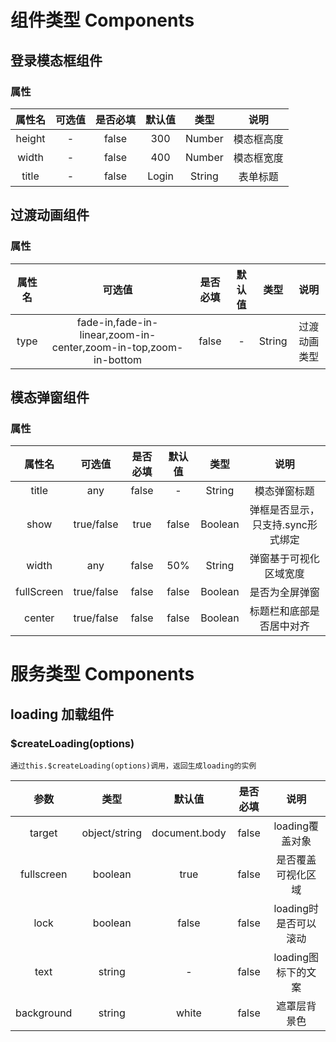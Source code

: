 # 组件类型 Components

## 登录模态框组件 <login-form></login-form>
### 属性
| 属性名 | 可选值 | 是否必填 | 默认值 | 类型 | 说明 |
| :-----: | :-----: | :-----: | :-----: | :-----: | :-----: |
| height | - | false | 300 | Number | 模态框高度 |
| width | - | false | 400 | Number | 模态框宽度 |
| title | - | false | Login | String | 表单标题 |


## 过渡动画组件 <xjl-transition></xjl-transition>
### 属性
| 属性名 | 可选值 | 是否必填 | 默认值 | 类型 | 说明 |
| :-----: | :-----: | :-----: | :-----: | :-----: | :-----: |
| type | fade-in,fade-in-linear,zoom-in-center,zoom-in-top,zoom-in-bottom | false | - | String | 过渡动画类型 |


## 模态弹窗组件 <xjl-dialog></xjl-dialog>
### 属性
| 属性名 | 可选值 | 是否必填 | 默认值 | 类型 | 说明 |
| :-----: | :-----: | :-----: | :-----: | :-----: | :-----: |
| title | any | false | - | String | 模态弹窗标题 |
| show | true/false | true | false | Boolean | 弹框是否显示，只支持.sync形式绑定 |
| width | any | false | 50% | String | 弹窗基于可视化区域宽度 |
| fullScreen | true/false | false | false | Boolean | 是否为全屏弹窗 |
| center | true/false | false | false | Boolean | 标题栏和底部是否居中对齐 |


# 服务类型 Components
## loading 加载组件
### $createLoading(options)
```
通过this.$createLoading(options)调用，返回生成loading的实例
```
| 参数 | 类型 | 默认值 | 是否必填 | 说明 |
| :-----: | :-----: | :-----: | :-----: | :-----: |
| target | object/string | document.body | false | loading覆盖对象 |
| fullscreen | boolean | true | false | 是否覆盖可视化区域 |
| lock | boolean | false | false | loading时是否可以滚动 |
| text | string | - | false | loading图标下的文案 |
| background | string | white | false | 遮罩层背景色 |

